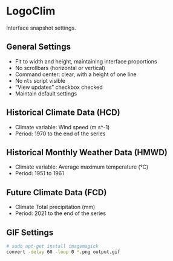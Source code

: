 # LogoClim

Interface snapshot settings.

## General Settings

- Fit to width and height, maintaining interface proportions
- No scrollbars (horizontal or vertical)
- Command center: clear, with a height of one line
- No `nls` script visible
- “View updates” checkbox checked
- Maintain default settings

## Historical Climate Data (HCD)

- Climate variable: Wind speed (m s^-1)
- Period: 1970 to the end of the series

## Historical Monthly Weather Data (HMWD)

- Climate variable: Average maximum temperature (°C)
- Period: 1951 to 1961

## Future Climate Data (FCD)

- Climate Total precipitation (mm)
- Period: 2021 to the end of the series

## GIF Settings

```bash
# sudo apt-get install imagemagick
convert -delay 60 -loop 0 *.png output.gif
```
